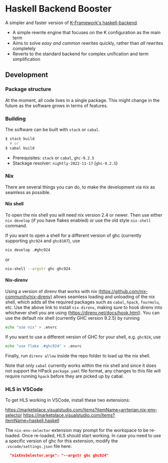 # Haskell Backend Booster

A simpler and faster version of [K-Framework's haskell-backend](../haskell-backend).

* A simple rewrite engine that focuses on the K configuration as the main term
* Aims to solve _easy and common_ rewrites quickly, rather than _all_ rewrites completely
* Reverts to the standard backend for complex unification and term simplification

## Development

### Package structure

At the moment, all code lives in a single package. This might change in the future as the software grows in terms of features.

### Building

The software can be built with `stack` or `cabal`.

```sh
$ stack build
  # or
$ cabal build
```

* Prerequisites: `stack` or `cabal`, `ghc-9.2.5`
* Stackage resolver: `nightly-2022-11-17` (`ghc-9.2.5`)

### Nix

There are several things you can do, to make the development via nix as seamless as possible.


#### Nix shell

To open the nix shell you will need nix version 2.4 or newer. Then use either `nix develop` (if you have flakes enabled) or use the old style `nix-shell` command.

If you want to open a shell for a different version of ghc (currently supporting `ghc924` and `ghc8107`), use

```bash
nix develop .#ghc924
```
or

```bash
nix-shell --argstr ghc ghc924
```

#### Nix-direnv

Using a version of direnv that works with nix (https://github.com/nix-community/nix-direnv) allows seamless loading and unloading of the nix shell, which adds all the required packages such as `cabal`, `hpack`, `fourmolu`, etc. Use the above link to install `nix-direnv`, making sure to hook direnv into whichever shell you are using (https://direnv.net/docs/hook.html). You can use the default nix shell (currently GHC version 9.2.5) by running

```bash
echo "use nix" > .envrc
```

If you want to use a different version of GHC for your shell, e.g. `ghc924`, use

```bash
echo "use flake .#ghc924" > .envrc
```

Finally, run `direnv allow` inside the repo folder to load up the nix shell.

Note that only `cabal` currently works within the nix shell and since it does not support the HPack `package.yaml` file format, any changes to this file will require running `hpack` before they are picked up by cabal.

### HLS in VSCode

To get HLS working in VSCode, install these two extensions:

https://marketplace.visualstudio.com/items?itemName=arrterian.nix-env-selector
https://marketplace.visualstudio.com/items?itemName=haskell.haskell

The `nix-env-selector` extension may prompt for the workspace to be re-loaded. Once re-loaded, HLS should start working. In case you need to use a specific version of ghc for this extension, modify the `.vscode/settings.json` file here:

```json
  "nixEnvSelector.args": "--argstr ghc ghc924"
```